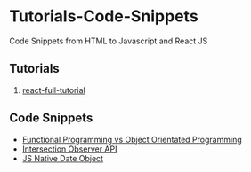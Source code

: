 # Tutorials-Code-Snippets

Code Snippets from HTML to Javascript and React JS

## Tutorials

1. [react-full-tutorial]()

## Code Snippets

- [Functional Programming vs Object Orientated Programming](https://github.com/Carlos-860/Tutorials-Code-Snippets/tree/main/Code%20Snippets/Functional%20Programming%20vs%20OOP)
- [Intersection Observer API](https://github.com/Carlos-860/Tutorials-Code-Snippets/tree/main/Code%20Snippets/JavaScript%20Intersection%20Observer)
- [JS Native Date Object](https://github.com/Carlos-860/Tutorials-Code-Snippets/tree/main/Code%20Snippets/JavaScript%20Date%20Object)
